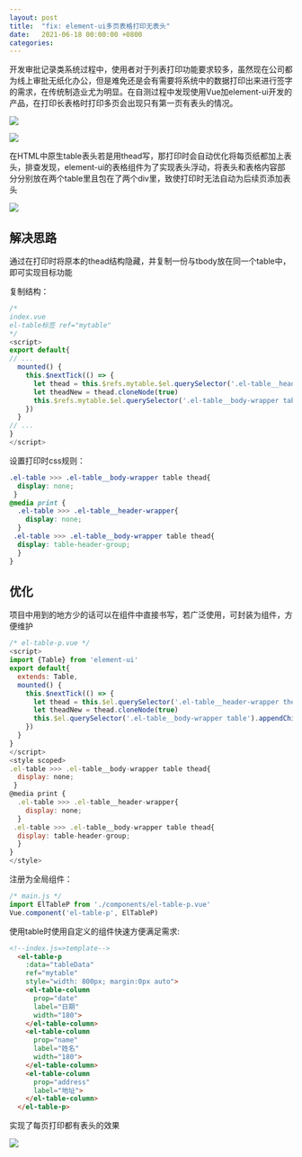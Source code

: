 ```yaml
---
layout: post
title:  "fix: element-ui多页表格打印无表头"
date:   2021-06-18 00:00:00 +0800
categories: 
---
```

开发审批记录类系统过程中，使用者对于列表打印功能要求较多，虽然现在公司都为线上审批无纸化办公，但是难免还是会有需要将系统中的数据打印出来进行签字的需求，在传统制造业尤为明显。在自测过程中发现使用Vue加element-ui开发的产品，在打印长表格时打印多页会出现只有第一页有表头的情况。

![](https://less-1251975755.cos.ap-beijing.myqcloud.com/posts/2022-08-12%2011.00.22.png)

![](https://less-1251975755.cos.ap-beijing.myqcloud.com/posts/2022-08-12%2011.00.31.png)

在HTML中原生table表头若是用thead写，那打印时会自动优化将每页纸都加上表头，排查发现，element-ui的表格组件为了实现表头浮动，将表头和表格内容部分分别放在两个table里且包在了两个div里，致使打印时无法自动为后续页添加表头

![](https://less-1251975755.cos.ap-beijing.myqcloud.com/posts/2022-08-12%2011.11.28.png)

## 解决思路
通过在打印时将原本的thead结构隐藏，并复制一份与tbody放在同一个table中，即可实现目标功能

复制结构：
```javascript
/*
index.vue
el-table标签 ref="mytable"
*/
<script>
export default{
// ...
  mounted() {
    this.$nextTick(() => { 
      let thead = this.$refs.mytable.$el.querySelector('.el-table__header-wrapper thead')
      let theadNew = thead.cloneNode(true)
      this.$refs.mytable.$el.querySelector('.el-table__body-wrapper table').appendChild(theadNew)
    })
  }
// ...
}
</script>
```
设置打印时css规则：
```css
.el-table >>> .el-table__body-wrapper table thead{
  display: none;
 }
@media print {
  .el-table >>> .el-table__header-wrapper{
    display: none;
  }
 .el-table >>> .el-table__body-wrapper table thead{
  display: table-header-group;
  }
}
```
## 优化
项目中用到的地方少的话可以在组件中直接书写，若广泛使用，可封装为组件，方便维护
```javascript
/* el-table-p.vue */
<script>
import {Table} from 'element-ui'
export default{
  extends: Table,
  mounted() {
    this.$nextTick(() => { 
      let thead = this.$el.querySelector('.el-table__header-wrapper thead')
      let theadNew = thead.cloneNode(true)
      this.$el.querySelector('.el-table__body-wrapper table').appendChild(theadNew)
    })
  }
}
</script>
<style scoped>
.el-table >>> .el-table__body-wrapper table thead{
  display: none;
 }
@media print {
  .el-table >>> .el-table__header-wrapper{
    display: none;
  }
 .el-table >>> .el-table__body-wrapper table thead{
  display: table-header-group;
  }
}
</style>
```
注册为全局组件：
```javascript
/* main.js */
import ElTableP from './components/el-table-p.vue'
Vue.component('el-table-p', ElTableP)
```
使用table时使用自定义的组件快速方便满足需求:
```HTML
<!--index.js=>template-->
  <el-table-p
    :data="tableData"
    ref="mytable"
    style="width: 800px; margin:0px auto">
    <el-table-column
      prop="date"
      label="日期"
      width="180">
    </el-table-column>
    <el-table-column
      prop="name"
      label="姓名"
      width="180">
    </el-table-column>
    <el-table-column
      prop="address"
      label="地址">
    </el-table-column>
  </el-table-p>
```
实现了每页打印都有表头的效果

![](https://less-1251975755.cos.ap-beijing.myqcloud.com/posts/2022-08-12%2011.47.17.png)
